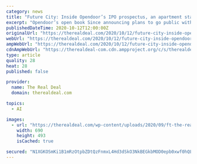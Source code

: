 ```yaml
---
category: news
title: "Future City: Inside Opendoor’s IPO prospectus, an apartment startup that wants you to “swipe right”"
excerpt: "Opendoor’s open book Since announcing plans to go public with a SPAC, Opendoor’s been offering potential investors a peek under the hood. Last week’s 650-page prospectus gave an unvarnished account of its financials,"
publishedDateTime: 2020-10-12T12:00:00Z
originalUrl: "https://therealdeal.com/2020/10/12/future-city-inside-opendoors-ipo-prospectus-an-apartment-startup-that-wants-you-to-swipe-right/"
webUrl: "https://therealdeal.com/2020/10/12/future-city-inside-opendoors-ipo-prospectus-an-apartment-startup-that-wants-you-to-swipe-right/"
ampWebUrl: "https://therealdeal.com/2020/10/12/future-city-inside-opendoors-ipo-prospectus-an-apartment-startup-that-wants-you-to-swipe-right/amp/"
cdnAmpWebUrl: "https://therealdeal-com.cdn.ampproject.org/c/s/therealdeal.com/2020/10/12/future-city-inside-opendoors-ipo-prospectus-an-apartment-startup-that-wants-you-to-swipe-right/amp/"
type: article
quality: 28
heat: 28
published: false

provider:
  name: The Real Deal
  domain: therealdeal.com

topics:
  - AI

images:
  - url: "https://therealdeal.com/wp-content/uploads/2020/09/ft-the-real-deal-future-city.jpg"
    width: 690
    height: 493
    isCached: true

secured: "N1XGKOSmKi1B1mRzOtpbZDtQzFnmxL4Hd3dSkO3NkBEGkbMOD0epb0xwf0hQLZsy27knvEAWXPaeTtGP9J8K8qBHWZiJKScgyfDObCeOhAnFmdYNffZf6ach3oskYywAbglovNLhICd5YlwipLQDFBZq0oXRzKWrk1gpcBUcMguPDzclY9yiWAAsBptcsdxBKbIJOhhL/g/JYQOKmiLUn8aUvw3cYfV3zn8GgF5mxWpPbjMQs7MV4p3i1o+KHeP57Y3vTS5mL7u3z/G10Mi7GuR0I8H907lWBGtPEn8C/wSVKXzj8t8OgOUCg+bjrLuSOEnwMwpnXkuJ2WFIj0j1L6kttZB3JQKK77uKj3c006s=;jkiqCbelY6TprL1gNKpgNg=="
---
```


